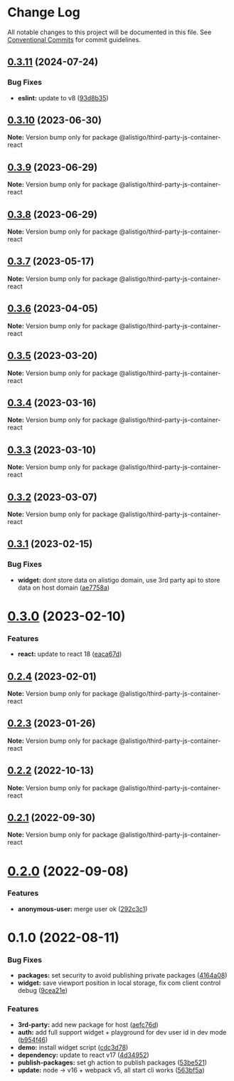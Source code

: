 # Change Log

All notable changes to this project will be documented in this file.
See [Conventional Commits](https://conventionalcommits.org) for commit guidelines.

## [0.3.11](https://github.com/alistigo/core/compare/@alistigo/third-party-js-container-react@0.3.10...@alistigo/third-party-js-container-react@0.3.11) (2024-07-24)

### Bug Fixes

- **eslint:** update to v8 ([93d8b35](https://github.com/alistigo/core/commit/93d8b35893b96c36ba4f6b84442c9eab32360424))

## [0.3.10](https://github.com/alistigo/core/compare/@alistigo/third-party-js-container-react@0.3.9...@alistigo/third-party-js-container-react@0.3.10) (2023-06-30)

**Note:** Version bump only for package @alistigo/third-party-js-container-react

## [0.3.9](https://github.com/alistigo/core/compare/@alistigo/third-party-js-container-react@0.3.8...@alistigo/third-party-js-container-react@0.3.9) (2023-06-29)

**Note:** Version bump only for package @alistigo/third-party-js-container-react

## [0.3.8](https://github.com/alistigo/core/compare/@alistigo/third-party-js-container-react@0.3.7...@alistigo/third-party-js-container-react@0.3.8) (2023-06-29)

**Note:** Version bump only for package @alistigo/third-party-js-container-react

## [0.3.7](https://github.com/alistigo/core/compare/@alistigo/third-party-js-container-react@0.3.6...@alistigo/third-party-js-container-react@0.3.7) (2023-05-17)

**Note:** Version bump only for package @alistigo/third-party-js-container-react

## [0.3.6](https://github.com/alistigo/core/compare/@alistigo/third-party-js-container-react@0.3.5...@alistigo/third-party-js-container-react@0.3.6) (2023-04-05)

**Note:** Version bump only for package @alistigo/third-party-js-container-react

## [0.3.5](https://github.com/alistigo/core/compare/@alistigo/third-party-js-container-react@0.3.4...@alistigo/third-party-js-container-react@0.3.5) (2023-03-20)

**Note:** Version bump only for package @alistigo/third-party-js-container-react

## [0.3.4](https://github.com/alistigo/core/compare/@alistigo/third-party-js-container-react@0.3.3...@alistigo/third-party-js-container-react@0.3.4) (2023-03-16)

**Note:** Version bump only for package @alistigo/third-party-js-container-react

## [0.3.3](https://github.com/alistigo/core/compare/@alistigo/third-party-js-container-react@0.3.2...@alistigo/third-party-js-container-react@0.3.3) (2023-03-10)

**Note:** Version bump only for package @alistigo/third-party-js-container-react

## [0.3.2](https://github.com/alistigo/core/compare/@alistigo/third-party-js-container-react@0.3.1...@alistigo/third-party-js-container-react@0.3.2) (2023-03-07)

**Note:** Version bump only for package @alistigo/third-party-js-container-react

## [0.3.1](https://github.com/alistigo/core/compare/@alistigo/third-party-js-container-react@0.3.0...@alistigo/third-party-js-container-react@0.3.1) (2023-02-15)

### Bug Fixes

- **widget:** dont store data on alistigo domain, use 3rd party api to store data on host domain ([ae7758a](https://github.com/alistigo/core/commit/ae7758a925e3303ca65e5865ad1cdf676501905b))

# [0.3.0](https://github.com/alistigo/core/compare/@alistigo/third-party-js-container-react@0.2.4...@alistigo/third-party-js-container-react@0.3.0) (2023-02-10)

### Features

- **react:** update to react 18 ([eaca67d](https://github.com/alistigo/core/commit/eaca67ddac4b6a53da999ec0d42e4a4e2080c595))

## [0.2.4](https://github.com/alistigo/core/compare/@alistigo/third-party-js-container-react@0.2.3...@alistigo/third-party-js-container-react@0.2.4) (2023-02-01)

**Note:** Version bump only for package @alistigo/third-party-js-container-react

## [0.2.3](https://github.com/alistigo/core/compare/@alistigo/third-party-js-container-react@0.2.2...@alistigo/third-party-js-container-react@0.2.3) (2023-01-26)

**Note:** Version bump only for package @alistigo/third-party-js-container-react

## [0.2.2](https://github.com/alistigo/core/compare/@alistigo/third-party-js-container-react@0.2.1...@alistigo/third-party-js-container-react@0.2.2) (2022-10-13)

**Note:** Version bump only for package @alistigo/third-party-js-container-react

## [0.2.1](https://github.com/alistigo/core/compare/@alistigo/third-party-js-container-react@0.2.0...@alistigo/third-party-js-container-react@0.2.1) (2022-09-30)

**Note:** Version bump only for package @alistigo/third-party-js-container-react

# [0.2.0](https://github.com/alistigo/core/compare/@alistigo/third-party-js-container-react@0.1.0...@alistigo/third-party-js-container-react@0.2.0) (2022-09-08)

### Features

- **anonymous-user:** merge user ok ([292c3c1](https://github.com/alistigo/core/commit/292c3c1498b50b09af43a4e7169b2c1684ddaa0c))

# 0.1.0 (2022-08-11)

### Bug Fixes

- **packages:** set security to avoid publishing private packages ([4164a08](https://github.com/alistigo/core/commit/4164a08d2b046cc624471892a44cf8ddc250b1a4))
- **widget:** save viewport position in local storage, fix com client control debug ([9cea21e](https://github.com/alistigo/core/commit/9cea21e5a478ce78659de35d747cf740b1d520a6))

### Features

- **3rd-party:** add new package for host ([aefc76d](https://github.com/alistigo/core/commit/aefc76d5ec30801bfd0875f90358c39d0b511152))
- **auth:** add full support widget + playground for dev user id in dev mode ([b954f46](https://github.com/alistigo/core/commit/b954f462784ba7fc9d2dacfaaf62751d3e07de81))
- **demo:** install widget script ([cdc3d78](https://github.com/alistigo/core/commit/cdc3d78c543bf5baeb5668577683beadcff1b9e5))
- **dependency:** update to react v17 ([4d34952](https://github.com/alistigo/core/commit/4d349528c495a8181044c108aff310689f962914))
- **publish-packages:** set gh action to publish packages ([53be521](https://github.com/alistigo/core/commit/53be521b42203e9bafb95af274c42b75b7943eab))
- **update:** node -> v16 + webpack v5, all start cli works ([563bf5a](https://github.com/alistigo/core/commit/563bf5a8f6e9ea3b327a075acf8931fb1158f225))

